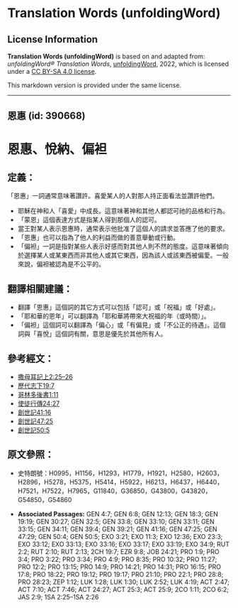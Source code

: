 # Translation Words (unfoldingWord)

## License Information

**Translation Words (unfoldingWord)** is based on and adapted from: _unfoldingWord® Translation Words_, [unfoldingWord](https://unfoldingword.org/utw), 2022, which is licensed under a [CC BY-SA 4.0 license](https://creativecommons.org/licenses/by-sa/4.0/legalcode.en).

This markdown version is provided under the same license.



--------------------------------

## 恩惠 (id: 390668)

恩惠、悅納、偏袒
========

定義：
---

「恩惠」一詞通常意味著讚許。喜愛某人的人對那人持正面看法並讚許他們。

* 耶穌在神和人「喜愛」中成長。這意味著神和其他人都認可祂的品格和行為。
* 「蒙恩」這個表達方式是指某人得到那個人的認可。
* 當王對某人表示恩惠時，通常表示他批准了這個人的請求並答應了他的要求。
* 「恩惠」也可以指為了他人的利益而做的善意舉動或行動。
* 「偏袒」一詞是指對某些人表示好感而對其他人則不然的態度。這意味著傾向於選擇某人或某東西而非其他人或其它東西，因為該人或該東西被偏愛。一般來說，偏袒被認為是不公平的。

翻譯相關建議：
-------

* 翻譯「恩惠」這個詞的其它方式可以包括「認可」或「祝福」或「好處」。
* 「耶和華的恩年」可以翻譯為「耶和華將帶來大祝福的年（或時間）」。
* 「偏袒」這個詞可以翻譯為「偏心」或「有偏見」或「不公正的待遇」。這個詞與「喜悅」這個詞有關，意思是優先於其他所有人。

參考經文：
-----

* [撒母耳記上2:25–26](https://ref.ly/1Sam2:25-1Sam2:26)
* [歷代志下19:7](https://ref.ly/2Chr19:7)
* [哥林多後書1:11](https://ref.ly/2Cor1:11)
* [使徒行傳24:27](https://ref.ly/Acts24:27)
* [創世記41:16](https://ref.ly/Gen41:16)
* [創世記47:25](https://ref.ly/Gen47:25)
* [創世記50:5](https://ref.ly/Gen50:5)

原文參照：
-----

* 史特朗號：H0995，H1156，H1293，H1779，H1921，H2580，H2603，H2896，H5278，H5375，H5414，H5922，H6213，H6437，H6440，H7521，H7522，H7965，G11840，G36850，G43800，G43820，G54850，G54860

* **Associated Passages:** GEN 4:7; GEN 6:8; GEN 12:13; GEN 18:3; GEN 19:19; GEN 30:27; GEN 32:5; GEN 33:8; GEN 33:10; GEN 33:11; GEN 33:15; GEN 34:11; GEN 39:4; GEN 39:21; GEN 41:16; GEN 47:25; GEN 47:29; GEN 50:4; GEN 50:5; EXO 3:21; EXO 11:3; EXO 12:36; EXO 23:3; EXO 33:12; EXO 33:13; EXO 33:16; EXO 33:17; EXO 33:19; EXO 34:9; RUT 2:2; RUT 2:10; RUT 2:13; 2CH 19:7; EZR 9:8; JOB 24:21; PRO 1:9; PRO 3:4; PRO 3:22; PRO 3:34; PRO 4:9; PRO 8:35; PRO 10:32; PRO 11:27; PRO 12:2; PRO 13:15; PRO 14:9; PRO 14:21; PRO 14:31; PRO 16:15; PRO 17:8; PRO 18:22; PRO 19:12; PRO 19:17; PRO 21:10; PRO 22:1; PRO 28:8; PRO 28:23; ZEP 1:12; LUK 1:28; LUK 1:30; LUK 2:52; LUK 4:19; ACT 2:47; ACT 7:10; ACT 7:46; ACT 24:27; ACT 25:3; ACT 25:9; 2CO 1:11; 2CO 6:2; JAS 2:9; 1SA 2:25–1SA 2:26

